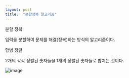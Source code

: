 ```yaml
---
layout: post
title:  "분할정복 알고리즘"
---
```


분할 정복

입력을 분할하여 문제를 해결(정복)하는 방식의 알고리즘이다.

합병 정렬

2개의 각각 정렬된 숫자들을 1개의 정렬된 숫자들로 합치는 것이다.

![image](https://user-images.githubusercontent.com/101350455/159417451-909d8e10-c2ef-49e1-934d-1f64a15994a8.png)
